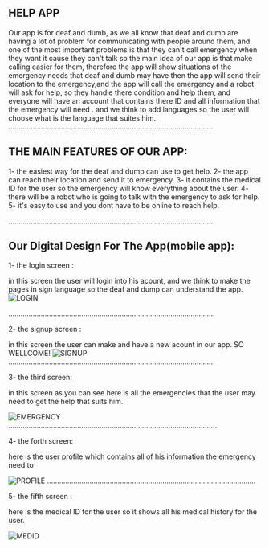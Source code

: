 ## HELP APP
Our app is for deaf and dumb, as we all know that deaf and dumb are having a lot of problem for communicating with people around them, and one of the most important problems is that they can't call emergency when they want it cause they can't talk so the main idea of our app is that make calling easier for them, therefore the app will show situations of the emergency needs that deaf and dumb may have then the app will send their location to the emergency,and the app will call the emergency and a robot will ask for help, so they handle there condition and help them, and everyone will have an account that contains there ID and all information that the emergency will need . and we think to add languages so the user will choose what is the language that suites him. 
.....................................................................................................

## THE MAIN FEATURES OF OUR APP:
1- the easiest way for the deaf and dump can use to get help.
2- the app can reach their location and send it to emergency.
3- it contains the medical ID for the user so the emergency will know everything about the user.
4- there will be a robot who is going to talk with the emergency to ask for help.
5- it's easy to use and you dont have to be online to reach help.

.....................................................................................................

## Our Digital Design For The App(mobile app):

1- the login screen  :

in this screen the user will login into his acount, and we think to make the pages in sign language so the deaf and dump can understand the app.
![LOGIN](https://github.com/dianabasel123/Help/blob/master/screen1.PNG)

......................................................................................................

2- the signup screen :

in this screen the user can make and have a new acount in our app. SO WELLCOME!
![SIGNUP](https://github.com/dianabasel123/Help/blob/master/screen5.PNG)
.....................................................................................................

3- the third screen:

in this screen as you can see here is all the emergencies that the user may need to get the help that suits him.

![EMERGENCY](https://github.com/dianabasel123/Help/blob/master/screen4.PNG)
.......................................................................................................

4- the forth screen:

here is the user profile which contains all of his information the emergency need to 

![PROFILE](https://github.com/dianabasel123/Help/blob/master/screen3.PNG)
.......................................................................................................

5- the fifth screen :

here is the medical ID for the user so it shows all his medical history for the user.

![MEDID](https://github.com/dianabasel123/Help/blob/master/screen2.PNG)


